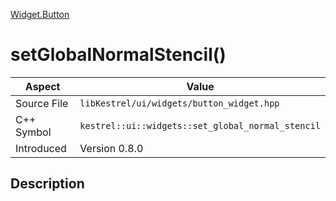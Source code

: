 [Widget.Button](index)
# setGlobalNormalStencil()
| Aspect | Value |
| --- | --- |
| Source File | `libKestrel/ui/widgets/button_widget.hpp` |
| C++ Symbol | `kestrel::ui::widgets::set_global_normal_stencil` |
| Introduced | Version 0.8.0 |
## Description

